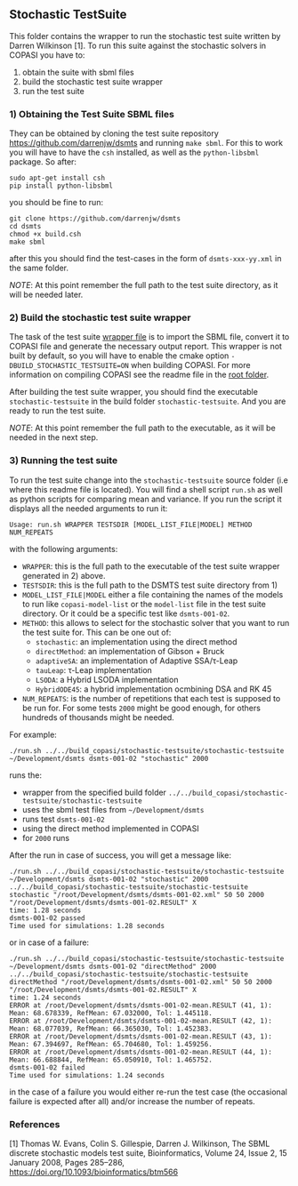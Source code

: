 ## Stochastic TestSuite
This folder contains the wrapper to run the stochastic test suite written by Darren Wilkinson [1]. To run this suite against the stochastic solvers in COPASI you have to: 

1. obtain the suite with sbml files
2. build the stochastic test suite wrapper 
3. run the test suite


### 1) Obtaining the Test Suite SBML files
They can be obtained by cloning the test suite repository <https://github.com/darrenjw/dsmts> and running `make sbml`. For this to work you will have to have the `csh` installed, as well as the `python-libsbml` package. So after: 

	sudo apt-get install csh
	pip install python-libsbml 

you should be fine to run: 

	git clone https://github.com/darrenjw/dsmts
	cd dsmts
	chmod +x build.csh
	make sbml

after this you should find the test-cases in the form of `dsmts-xxx-yy.xml` in the same folder.

*NOTE*: At this point remember the full path to the test suite directory, as it will be needed later.  


### 2) Build the stochastic test suite wrapper
The task of the test suite [wrapper file](copasi_wrapper.cpp) is to import the SBML file, convert it to COPASI file and generate the necessary output report. This wrapper is not built by default, so you will have to enable the cmake option `-DBUILD_STOCHASTIC_TESTSUITE=ON` when building COPASI. For more information on compiling COPASI see the readme file in the [root folder](../README.md).

After building the test suite wrapper, you should find the executable `stochastic-testsuite` in the build folder `stochastic-testsuite`. And you are ready to run the test suite.

*NOTE*: At this point remember the full path to the executable, as it will be needed in the next step.  

### 3) Running the test suite

To run the test suite change into the `stochastic-testsuite` source folder (i.e where this readme file is located). You will find a shell script `run.sh` as well as python scripts for comparing mean and variance. If you run the script it displays all the needed arguments to run it: 


	Usage: run.sh WRAPPER TESTSDIR [MODEL_LIST_FILE|MODEL] METHOD NUM_REPEATS

with the following arguments:
 
 * `WRAPPER`: this is the full path to the executable of the test suite wrapper generated in 2) above.
 * `TESTSDIR`: this is the full path to the DSMTS test suite directory from 1)
 * `MODEL_LIST_FILE|MODEL` either a file containing the names of the models to run like `copasi-model-list` or the `model-list` file in the test suite directory. Or it could be a specific test like `dsmts-001-02`. 
 * `METHOD`: this allows to select for the stochastic solver that you want to run the test suite for. This can be one out of: 
	 * `stochastic`:  an implementation using the direct method
	 * `directMethod`: an implementation of Gibson + Bruck
	 * `adaptiveSA`: an implementation of Adaptive SSA/τ-Leap
	 * `tauLeap`: τ-Leap implementation
	 * `LSODA`: a Hybrid LSODA implementation
	 * `HybridODE45`: a hybrid implementation ocmbining DSA and RK 45
 * `NUM_REPEATS`: is the number of repetitions that each test is supposed to be run for. For some tests `2000` might be good enough, for others hundreds of thousands might be needed. 

For example: 

	./run.sh ../../build_copasi/stochastic-testsuite/stochastic-testsuite ~/Development/dsmts dsmts-001-02 "stochastic" 2000

runs the: 

* wrapper from the specified build folder `../../build_copasi/stochastic-testsuite/stochastic-testsuite`
* uses the sbml test files from `~/Development/dsmts`
* runs test `dsmts-001-02` 
* using the direct method implemented in COPASI
* for `2000` runs

After the run in case of success, you will get a message like: 

	./run.sh ../../build_copasi/stochastic-testsuite/stochastic-testsuite ~/Development/dsmts dsmts-001-02 "stochastic" 2000
	../../build_copasi/stochastic-testsuite/stochastic-testsuite stochastic "/root/Development/dsmts/dsmts-001-02.xml" 50 50 2000 "/root/Development/dsmts/dsmts-001-02.RESULT" X
	time: 1.28 seconds
	dsmts-001-02 passed
	Time used for simulations: 1.28 seconds

or in case of a failure: 

	./run.sh ../../build_copasi/stochastic-testsuite/stochastic-testsuite ~/Development/dsmts dsmts-001-02 "directMethod" 2000
	../../build_copasi/stochastic-testsuite/stochastic-testsuite directMethod "/root/Development/dsmts/dsmts-001-02.xml" 50 50 2000 "/root/Development/dsmts/dsmts-001-02.RESULT" X
	time: 1.24 seconds
	ERROR at /root/Development/dsmts/dsmts-001-02-mean.RESULT (41, 1): Mean: 68.678339, RefMean: 67.032000, Tol: 1.445118.
	ERROR at /root/Development/dsmts/dsmts-001-02-mean.RESULT (42, 1): Mean: 68.077039, RefMean: 66.365030, Tol: 1.452383.
	ERROR at /root/Development/dsmts/dsmts-001-02-mean.RESULT (43, 1): Mean: 67.394697, RefMean: 65.704680, Tol: 1.459256.
	ERROR at /root/Development/dsmts/dsmts-001-02-mean.RESULT (44, 1): Mean: 66.688844, RefMean: 65.050910, Tol: 1.465752.
	dsmts-001-02 failed
	Time used for simulations: 1.24 seconds

in the case of a failure you would either re-run the test case (the occasional failure is expected after all) and/or increase the number of repeats. 

### References

[1] Thomas W. Evans, Colin S. Gillespie, Darren J. Wilkinson, The SBML discrete stochastic models test suite, Bioinformatics, Volume 24, Issue 2, 15 January 2008, Pages 285–286, <https://doi.org/10.1093/bioinformatics/btm566>
